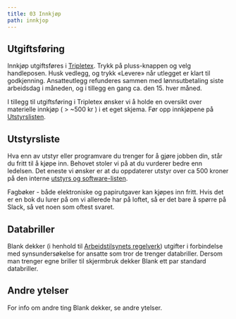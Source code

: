 ```yaml
---
title: 03 Innkjøp
path: innkjop
---
```


## Utgiftsføring

Innkjøp utgiftsføres i [Tripletex](https://www.tripletex.no/). Trykk på pluss-knappen og velg handleposen. Husk vedlegg, og trykk «Levere» når utlegget er klart til godkjenning. Ansatteutlegg refunderes sammen med lønnsutbetaling siste arbeidsdag i måneden, og i tillegg en gang ca. den 15. hver måned.

I tillegg til utgiftsføring i Tripletex ønsker vi å holde en oversikt over materielle innkjøp ( > ~500 kr ) i et eget skjema. Før opp innkjøpene på [Utstyrslisten](https://drive.google.com/open?id=1K-okaHKiYPvpR9Bf_p4dm63qcQ_Xl5qT58ZjIAmt3RY).

## Utstyrsliste

Hva enn av utstyr eller programvare du trenger for å gjøre jobben din, står du fritt til å kjøpe inn. Behovet stoler vi på at du vurderer bedre enn ledelsen. Det eneste vi ønsker er at du oppdaterer utstyr over ca 500 kroner på den interne [utstyrs og software-listen](https://drive.google.com/open?id=1K-okaHKiYPvpR9Bf_p4dm63qcQ_Xl5qT58ZjIAmt3RY).

Fagbøker - både elektroniske og papirutgaver kan kjøpes inn fritt. Hvis det er en bok du lurer på om vi allerede har på loftet, så er det bare å spørre på Slack, så vet noen som oftest svaret.


## Databriller

Blank dekker (i henhold til [Arbeidstilsynets regelverk](https://www.arbeidstilsynet.no/tema/ergonomi/arbeid-ved-dataskjerm/synsundersoking-og-databriller/)) utgifter i forbindelse med synsundersøkelse for ansatte som tror de trenger databriller. Dersom man trenger egne briller til skjermbruk dekker Blank ett par standard databriller.

## Andre ytelser

For info om andre ting Blank dekker, se andre ytelser.
